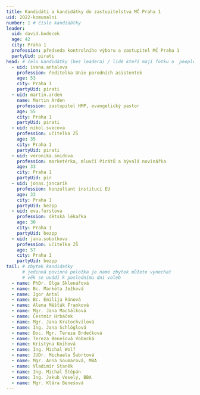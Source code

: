 ```yaml
---
title: Kandidáti a kandidátky do zastupitelstva MČ Praha 1
uid: 2022-komunalni
number: 1 # číslo kandidátky
leader:
  uid: david.bodecek
  age: 42
  city: Praha 1
  profession: předseda kontrolního výboru a zastupitel MČ Praha 1 
  partyUid: pirati
head: # čelo kandidátky (bez leadera) / lidé kteří mají fotku a _people/jmeno.md
  - uid: ivana.antalova
    profession: ředitelka Unie porodních asistentek
    age: 53
    city: Praha 1
    partyUid: pirati
  - uid: martin.arden
    name: Martin Arden
    profession: zastupitel HMP, evangelický pastor
    age: 55
    city: Praha 1
    partyUid: pirati
  - uid: nikol.svecova
    profession: učitelka ZŠ
    age: 35
    city: Praha 1
    partyUid: pirati
  - uid: veronika.smidova
    profession: marketérka, mluvčí Pirátů a bývalá novinářka 
    age: 33
    city: Praha 1
    partyUid: pir 
  - uid: jonas.jancarik
    profession: konzultant institucí EU 
    age: 33
    city: Praha 1
    partyUid: bezpp
  - uid: eva.furstova
    profession: dětská lékařka
    age: 30
    city: Praha 1
    partyUid: bezpp 
  - uid: jana.sobotkova
    profession: učitelka ZŠ 
    age: 57
    city: Praha 1
    partyUid: bezpp
tail: # zbytek kandidatky
      # jedinná povinná položka je name zbytek můžete vynechat
      # věk se uvádí k poslednímu dni voleb 
  - name: PhDr. Olga Sklenářová
  - name: Bc. Markéta Ježková
  - name: Igor Antal
  - name: Bc. Emilija Rónová
  - name: Alena Měšťák Franková
  - name: Mgr. Jana Machálková
  - name: Čestmír Hrbáček
  - name: Mgr. Jana Kratochvílová
  - name: Ing. Jana Schlöglová
  - name: Doc. Mgr. Tereza Brdečková
  - name: Tereza Benešová Vobecká
  - name: Kristýna Knihová
  - name: Ing. Michal Wolf
  - name: JUDr. Michaela Šubrtová
  - name: Mgr. Anna Soumarová, MBA
  - name: Vladimír Staněk
  - name: Ing. Michal Štěpán
  - name: Ing. Jakub Veselý, BBA
  - name: Mgr. Klára Benešová
---
```

